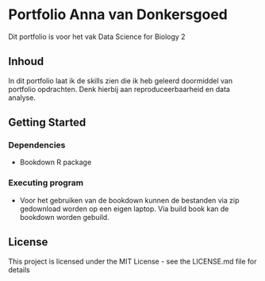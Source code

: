 # Portfolio Anna van Donkersgoed 

Dit portfolio is voor het vak Data Science for Biology 2

## Inhoud

In dit portfolio laat ik de skills zien die ik heb geleerd doormiddel van portfolio opdrachten. Denk hierbij aan reproduceerbaarheid en data analyse. 

## Getting Started

### Dependencies

* Bookdown R package 

### Executing program

* Voor het gebruiken van de bookdown kunnen de bestanden via zip gedownload worden op een eigen laptop. Via build book kan de bookdown worden gebuild. 


## License

This project is licensed under the MIT License - see the LICENSE.md file for details
